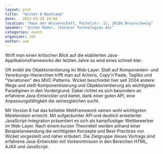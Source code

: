 ```yaml
---
layout: post
title:  "Wicket 6 Bootcamp"
date:   2013-03-28 19:00
location: "Haus der Wissenschaft, Pockelstr. 11, 38106 Braunschweig"
speaker: "Jochen Mader, (Senacor Technologies AG)"
categories: event
organizer: JUG
author: uwe
---
```

Wirft man einen kritischen Blick auf die etablierten Java-Applikationsframeworks der letzten Jahre so wird eines schnell klar:

Oft endet die Objektorientierung im Web-Layer. Statt auf Komponenten- und Vererbungs-Hierarchien trifft man auf Actions,
Copy'n'Paste, Taglibs und "Variationen" des MVC-Patterns. Wicket beschreitet hier seit 2004 andere Wege und stellt
Komponentisierung und Objektorientierung als wichtigsten Paradigmen in den Vordergrund. Dabei richtet es sich besonders
an erfahrene Java-Entwickler und bietet, dank einer guten API, eine Anpassungsfähigkeit die seinesgleichen sucht.

Mit Version 6 hat das beliebte Webframework seinen wohl wichtigsten Meielenstein erreicht. Mit aufgeräumter API und
deutlich erweiterter JavaScript-Integration präsentiert es sich als kampflustiger Wettbewerber im Web-Layer. Nach einem
kurzen Theorieteil werden anhand einer Beispielanwendung die wichtigsten Konzepte und Best-Practices von Wicket
vorgestellt und näher erläutert. Die Zielgruppe dieses Vortrags sind erfahrene Java-Entwickler mit Vorkenntnissen in
den Bereichen HTML, AJAX und JavaScript.
